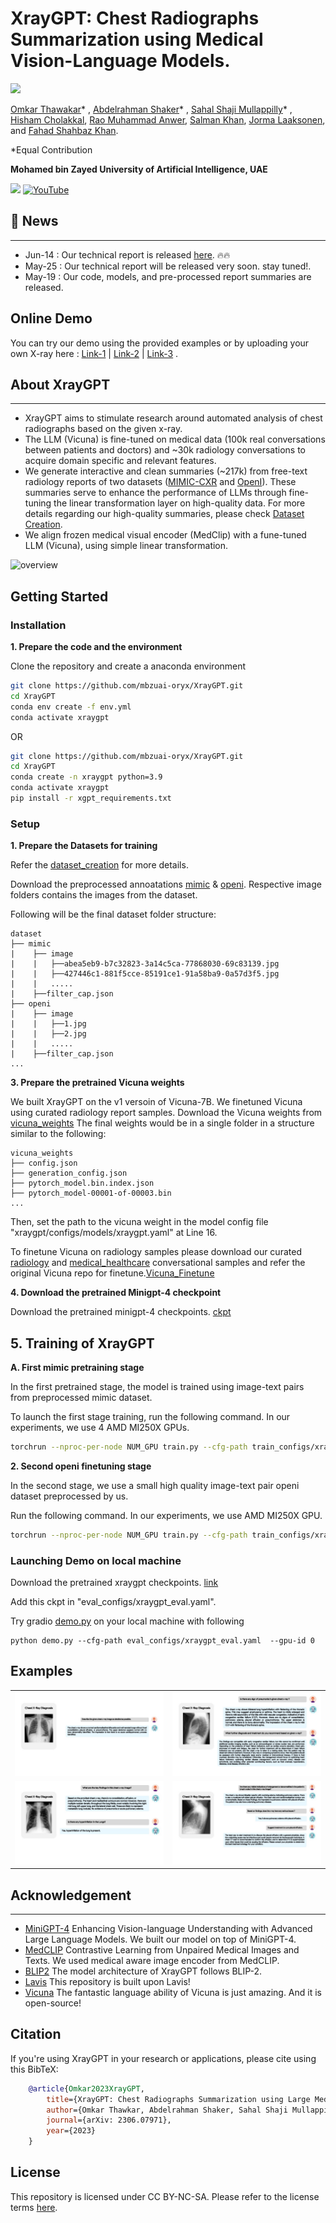 # XrayGPT: Chest Radiographs Summarization using Medical Vision-Language Models.
![](https://i.imgur.com/waxVImv.png)

[Omkar Thawakar](https://omkarthawakar.github.io/)* , [Abdelrahman Shaker](https://amshaker.github.io/)* , [Sahal Shaji Mullappilly](https://scholar.google.com/citations?user=LJWxVpUAAAAJ&hl=en)* , [Hisham Cholakkal](https://scholar.google.com/citations?hl=en&user=bZ3YBRcAAAAJ), [Rao Muhammad Anwer](https://scholar.google.com/citations?hl=en&authuser=1&user=_KlvMVoAAAAJ), [Salman Khan](https://salman-h-khan.github.io/), [Jorma Laaksonen](https://scholar.google.com/citations?user=qQP6WXIAAAAJ&hl=en), and [Fahad Shahbaz Khan](https://scholar.google.es/citations?user=zvaeYnUAAAAJ&hl=en). 

*Equal Contribution

**Mohamed bin Zayed University of Artificial Intelligence, UAE**

<a href='#'><img src='https://img.shields.io/badge/Project-Page-Green'></a> [![YouTube](https://badges.aleen42.com/src/youtube.svg)](https://youtu.be/-zzq7bzbUuY)


## :rocket: News
<hr>

+ Jun-14 : Our technical report is released [here](https://arxiv.org/abs/2306.07971). :fire::fire:
+ May-25 : Our technical report will be released very soon. stay tuned!.
+ May-19 : Our code, models, and pre-processed report summaries are released.


## Online Demo
You can try our demo using the provided examples or by uploading your own X-ray here : [Link-1](https://8412b8d19322b7c489.gradio.live) | [Link-2](https://17bb3c907675a5ba7a.gradio.live) | [Link-3](https://37ac0f7b784619473f.gradio.live) .


## About XrayGPT
<hr>

+ XrayGPT aims to stimulate research around automated analysis of chest radiographs based on the given x-ray. 
+ The LLM (Vicuna) is fine-tuned on medical data (100k real conversations between patients and doctors) and ~30k radiology conversations to acquire domain specific and relevant features. 
+ We generate interactive and clean summaries (~217k) from free-text radiology reports of two datasets ([MIMIC-CXR](https://physionet.org/content/mimic-cxr-jpg/2.0.0/) and [OpenI](https://openi.nlm.nih.gov/faq#collection)). These summaries serve to enhance the performance of LLMs through fine-tuning the linear transformation layer on high-quality data. For more details regarding our high-quality summaries, please check [Dataset Creation](README-DATASET.md).
+ We align frozen medical visual encoder (MedClip) with a fune-tuned LLM (Vicuna), using simple linear transformation.

![overview](images/Overall_architecture_V3.gif)


## Getting Started
### Installation

**1. Prepare the code and the environment**

Clone the repository and create a anaconda environment

```bash
git clone https://github.com/mbzuai-oryx/XrayGPT.git
cd XrayGPT
conda env create -f env.yml
conda activate xraygpt
```
OR 
```bash
git clone https://github.com/mbzuai-oryx/XrayGPT.git
cd XrayGPT
conda create -n xraygpt python=3.9
conda activate xraygpt
pip install -r xgpt_requirements.txt
```

### Setup

**1. Prepare the Datasets for training**

Refer the [dataset_creation](README-DATASET.md) for more details.


Download the preprocessed annoatations [mimic](https://mbzuaiac-my.sharepoint.com/:u:/g/personal/omkar_thawakar_mbzuai_ac_ae/EZ6500itBIVMnD7sUztdMQMBVWVe7fuF7ta4FV78hpGSwg?e=wyL7Z7) & [openi](https://mbzuaiac-my.sharepoint.com/:u:/g/personal/omkar_thawakar_mbzuai_ac_ae/EVYGprPyzdhOjFlQ2aNJbykBj49SwTGBYmC1uJ7TMswaVQ?e=qdqS8U).
Respective image folders contains the images from the dataset.

Following will be the final dataset folder structure:

```
dataset
├── mimic
|    ├── image
|    |   ├──abea5eb9-b7c32823-3a14c5ca-77868030-69c83139.jpg
|    |   ├──427446c1-881f5cce-85191ce1-91a58ba9-0a57d3f5.jpg
|    |   .....
|    ├──filter_cap.json
├── openi
|    ├── image
|    |   ├──1.jpg
|    |   ├──2.jpg
|    |   .....
|    ├──filter_cap.json
...   
```

**3. Prepare the pretrained Vicuna weights**

We built XrayGPT on the v1 versoin of Vicuna-7B.
We finetuned Vicuna using curated radiology report samples. 
Download the Vicuna weights from [vicuna_weights](https://mbzuaiac-my.sharepoint.com/:u:/g/personal/omkar_thawakar_mbzuai_ac_ae/EWoMYn3x7sdEnM2CdJRwWZgBCkMpLM03bk4GR5W0b3KIQQ?e=q6hEBz)
The final weights would be in a single folder in a structure similar to the following:

```
vicuna_weights
├── config.json
├── generation_config.json
├── pytorch_model.bin.index.json
├── pytorch_model-00001-of-00003.bin
...   
```

Then, set the path to the vicuna weight in the model config file "xraygpt/configs/models/xraygpt.yaml" at Line 16.

To finetune Vicuna on radiology samples please download our curated [radiology](https://mbzuaiac-my.sharepoint.com/:u:/g/personal/omkar_thawakar_mbzuai_ac_ae/EXsChX3eN_lJgcrV2fLUU0QBQalFkDtp-mlHNixta_hc4w) and [medical_healthcare](https://mbzuaiac-my.sharepoint.com/:u:/g/personal/omkar_thawakar_mbzuai_ac_ae/Ecm7-uxj045DhHqZTSBsZi4B2Ld77tE-uB7SvvmLNmCW1Q?e=t5YLgi) conversational samples and refer the original Vicuna repo for finetune.[Vicuna_Finetune](https://github.com/lm-sys/FastChat#fine-tuning)

**4. Download the pretrained Minigpt-4 checkpoint**

Download the pretrained minigpt-4 checkpoints. [ckpt](https://drive.google.com/file/d/1RY9jV0dyqLX-o38LrumkKRh6Jtaop58R/view?pli=1)


## 5. Training of XrayGPT

**A. First mimic pretraining stage**

In the first pretrained stage, the model is trained using image-text pairs from preprocessed mimic dataset.

To launch the first stage training, run the following command. In our experiments, we use 4 AMD MI250X GPUs. 

```bash
torchrun --nproc-per-node NUM_GPU train.py --cfg-path train_configs/xraygpt_mimic_pretrain.yaml
```

**2. Second openi finetuning stage**

In the second stage, we use a small high quality image-text pair openi dataset preprocessed by us.

Run the following command. In our experiments, we use AMD MI250X GPU.

```bash
torchrun --nproc-per-node NUM_GPU train.py --cfg-path train_configs/xraygpt_openi_finetune.yaml
```

### Launching Demo on local machine


Download the pretrained xraygpt checkpoints. [link](https://mbzuaiac-my.sharepoint.com/:u:/g/personal/omkar_thawakar_mbzuai_ac_ae/EbGJZmueJkFAstU965buWs8B7T8tLcks7N-P79gsExRH0Q?e=mVASdV)

Add this ckpt in "eval_configs/xraygpt_eval.yaml".

Try gradio [demo.py](demo.py) on your local machine with following

```
python demo.py --cfg-path eval_configs/xraygpt_eval.yaml  --gpu-id 0
```

## Examples
  |   |   |
:-------------------------:|:-------------------------:
![example 1](images/image1.jpg) |  ![example 2](images/image2.jpg)
![example 3](images/image3.jpg)  |  ![example 4](images/image4.jpg)


## Acknowledgement
<hr>

+ [MiniGPT-4](https://minigpt-4.github.io) Enhancing Vision-language Understanding with Advanced Large Language Models. We built our model on top of MiniGPT-4. 
+ [MedCLIP](https://github.com/RyanWangZf/MedCLIP) Contrastive Learning from Unpaired Medical Images and Texts. We used medical aware image encoder from MedCLIP.
+ [BLIP2](https://huggingface.co/docs/transformers/main/model_doc/blip-2) The model architecture of XrayGPT follows BLIP-2. 
+ [Lavis](https://github.com/salesforce/LAVIS) This repository is built upon Lavis!
+ [Vicuna](https://github.com/lm-sys/FastChat) The fantastic language ability of Vicuna is just amazing. And it is open-source!

## Citation
If you're using XrayGPT in your research or applications, please cite using this BibTeX:
```bibtex
    @article{Omkar2023XrayGPT,
        title={XrayGPT: Chest Radiographs Summarization using Large Medical Vision-Language Models},
        author={Omkar Thawkar, Abdelrahman Shaker, Sahal Shaji Mullappilly, Hisham Cholakkal, Rao Muhammad Anwer, Salman Khan, Jorma Laaksonen and Fahad Shahbaz Khan},
        journal={arXiv: 2306.07971},
        year={2023}
    }
```

## License
This repository is licensed under CC BY-NC-SA. Please refer to the license terms [here](https://creativecommons.org/licenses/by-nc-sa/4.0/).
